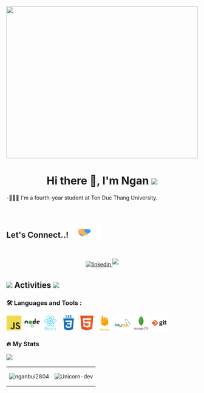 <img width="100%" height="400" src="https://media.tenor.com/0jI-YXeywSsAAAAM/nyan-cat-cat.gif">
<h1 align="center">Hi there 👋, I'm Ngan <img src="https://media.giphy.com/media/VgCDAzcKvsR6OM0uWg/giphy.gif" width="50" /></h1> 

-👩🏻‍💻 I'm a fourth-year student at Ton Duc Thang University.

<br>

## <b> Let's Connect..!</b><img src="https://github.com/0xAbdulKhalid/0xAbdulKhalid/raw/main/assets/mdImages/handshake.gif" width ="80">
<br>

<p align="center">
  <a href="https://www.linkedin.com/in/ngan-bui-66699221b/" target="_blank">
<img src="https://img.shields.io/badge/linkedin: Ngan Bui-%23EA4335.svg?color=405DE6&style=for-the-badge&logo=linkedin&logoColor=white" alt=linkedin style="margin-bottom: 5px;"/>
</a>
  
  <a href="mailto:nganbui284@gmail.com" target="_blank">
<img src="https://img.shields.io/badge/gmail:  Ngan Bui-%23EA4335.svg?style=for-the-badge&logo=gmail&logoColor=white" t=mail style="margin-bottom: 5px;" />
</a>
</p>

## <img src="https://media.giphy.com/media/ObNTw8Uzwy6KQ/giphy.gif" width="30px"><b> Activities </b><img src="https://media.giphy.com/media/ObNTw8Uzwy6KQ/giphy.gif" width="30px">

### :hammer_and_wrench: Languages and Tools :

<div>
  <img src="https://github.com/devicons/devicon/blob/master/icons/javascript/javascript-original.svg" title="JavaScript" alt="JavaScript" width="40" height="40"/>&nbsp;
  <img src="https://github.com/devicons/devicon/blob/master/icons/nodejs/nodejs-original-wordmark.svg" title="NodeJS" alt="NodeJS" width="40" height="40"/>&nbsp;
  <img src="https://github.com/devicons/devicon/blob/master/icons/react/react-original-wordmark.svg" title="React" alt="React" width="40" height="40"/>&nbsp;
  <img src="https://github.com/devicons/devicon/blob/master/icons/css3/css3-plain-wordmark.svg"  title="CSS3" alt="CSS" width="40" height="40"/>&nbsp;
  <img src="https://github.com/devicons/devicon/blob/master/icons/html5/html5-original.svg" title="HTML5" alt="HTML" width="40" height="40"/>&nbsp;
  <img src="https://github.com/devicons/devicon/blob/master/icons/firebase/firebase-plain-wordmark.svg" title="Firebase" alt="Firebase" width="40" height="40"/>&nbsp;
  <img src="https://github.com/devicons/devicon/blob/master/icons/mysql/mysql-original-wordmark.svg" title="MySQL"  alt="MySQL" width="40" height="40"/>&nbsp;
  <img src="https://github.com/devicons/devicon/blob/master/icons/mongodb/mongodb-original-wordmark.svg" title="MongoDB" alt="MongoDB" width="40" height="40"/>&nbsp;
  <img src="https://github.com/devicons/devicon/blob/master/icons/git/git-original-wordmark.svg" title="Git" **alt="Git" width="40" height="40"/>
</div>

### :fire: My Stats

<img src="http://github-readme-streak-stats.herokuapp.com/?user=nganbui2804&theme=dark&background=000000"/>

<table style="width:100%;">
  <tr>
    <td>
      <img src="https://github-readme-stats.vercel.app/api?username=nganbui2804&show_icons=true&theme=radical" alt="nganbui2804" width="100%"/>
    </td>
    <td>
      <p align="center"> 
        <img src="https://media.giphy.com/media/3ohs4BSacFKI7A717y/giphy.gif" alt="Unicorn-dev" width="100%"/>
      </p>
    </td>
  </tr>
</table>


